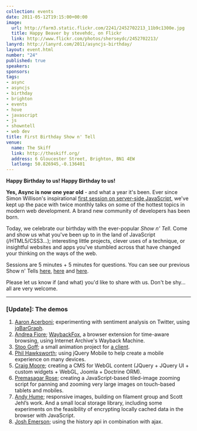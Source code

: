 ```yaml
--- 
collection: events
date: 2011-05-12T19:15:00+00:00
image: 
  url: http://farm3.static.flickr.com/2241/2452702213_11b9c1300e.jpg
  title: Happy Beaver by stevehdc, on Flickr
  link: http://www.flickr.com/photos/sherseydc/2452702213/
lanyrd: http://lanyrd.com/2011/asyncjs-birthday/
layout: event.html
number: "24"
published: true
speakers: 
sponsors: 
tags: 
- async
- asyncjs
- birthday
- brighton
- events
- hove
- javascript
- js
- showntell
- web dev
title: First Birthday Show n' Tell
venue: 
  name: The Skiff
  link: http://theskiff.org/
  address: 6 Gloucester Street, Brighton, BN1 4EW
  latlong: 50.826945,-0.136401
---
```


<p><strong>Happy Birthday to us! Happy Birthday to us!</strong></p>

<p><strong>Yes, Async is now one year old</strong> - and what a year it's been. Ever since Simon Willison's inspirational <a href="http://asyncjs.com/nodejs/">first session on server-side JavaScript</a>, we've kept up the pace with twice monthly talks on some of the hottest topics in modern web development. A brand new community of developers has been born.</p>

<p class="summary">Today, we celebrate our birthday with the ever-popular <em>Show n' Tell</em>. Come and show us what you've been up to in the land of JavaScript (/HTML5/CSS3...); interesting little projects, clever uses of a technique, or insightful websites and apps you've stumbled across that have changed your thinking on the ways of the web.</p>

<p>Sessions are 5 minutes + 5 minutes for questions. You can see our previous Show n' Tells <a href="http://asyncjs.com/showntell/">here</a>, <a href="http://asyncjs.com/showntell2/">here</a> and <a href="http://asyncjs.com/showntell3/">here</a>.</p>

<p>Please let us know if (and what) you'd like to share with us. Don't be shy... all are very welcome.</p>

<hr />

### [Update]: The demos

1. [Aaron Acerboni](http://halfmelt.com); experimenting with sentiment analysis on Twitter, using [jqBarGraph](http://workshop.rs/jqbargraph/).
1. [Andrea Fiore](http://andreafiore.me); [WaybackFox](https://github.com/afiore/waybackfox), a browser extension for time-aware browsing, using Internet Archive's Wayback Machine.
1. [Stoo Goff](http://nomad.coop); a small animation project for [a client](http://www.elementsmgt.com).
1. [Phil Hawksworth](http://hawksworx.com); using jQuery Mobile to help create a mobile experience on many devices.
1. [Craig Moore](http://www.flashygraphics.co.uk); creating a CMS for WebGL content (JQuery + JQuery UI + custom widgets + WebGL, Joomla + Doctrine ORM).
1. [Premasagar Rose](http://premasagar.com); creating a JavaScript-based tiled-image zooming script for panning and zooming very large images on touch-based tablets and mobiles.
1. [Andy Hume](http://andyhume.net); responsive images, building on filament group and Scott Jehl’s work. And a small local storage library, including some experiments on the feasibility of encrypting locally cached data in the browser with JavaScript.
1. [Josh Emerson](http://joshemerson.co.uk); using the history api in combination with ajax.

